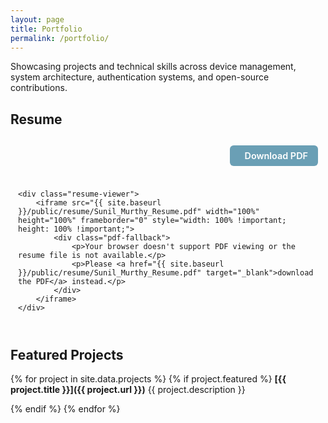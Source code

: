 ```yaml
---
layout: page
title: Portfolio
permalink: /portfolio/
---
```


Showcasing projects and technical skills across device management, system architecture, authentication systems, and open-source contributions.

## Resume

<div class="resume-container">
    <div class="resume-header">
        <div class="resume-actions">
            <a href="{{ site.baseurl }}/public/resume/Sunil_Murthy_Resume.pdf" class="btn-download" target="_blank">
                <i class="fas fa-download"></i> Download PDF
            </a>
        </div>
    </div>

    <div class="resume-viewer">
        <iframe src="{{ site.baseurl }}/public/resume/Sunil_Murthy_Resume.pdf" width="100%" height="100%" frameborder="0" style="width: 100% !important; height: 100% !important;">
            <div class="pdf-fallback">
                <p>Your browser doesn't support PDF viewing or the resume file is not available.</p>
                <p>Please <a href="{{ site.baseurl }}/public/resume/Sunil_Murthy_Resume.pdf" target="_blank">download the PDF</a> instead.</p>
            </div>
        </iframe>
    </div>
</div>

## Featured Projects

{% for project in site.data.projects %}
  {% if project.featured %}
**[{{ project.title }}]({{ project.url }})**
{{ project.description }}

  {% endif %}
{% endfor %}
<!--
## All Projects

<div class="projects-text-columns" markdown="1">
{% assign categories = site.data.projects | map: 'category' | uniq | sort %}
{% for category in categories %}
### {{ category }}
{% for project in site.data.projects %}
  {% if project.category == category %}
- **[{{ project.title }}]({{ project.url }})** - {{ project.description }}
  {% endif %}
{% endfor %}
{% endfor %}
</div> -->

<style>
.resume-container {
    width: 100%;
    max-width: none;
    margin: 0;
    padding: 0.5rem;
    height: calc(100vh - 80px);
    display: flex;
    flex-direction: column;
    box-sizing: border-box;
}

.resume-header {
    display: flex;
    justify-content: flex-end;
    align-items: center;
    margin-bottom: 1rem;
    padding-bottom: 0.5rem;
    flex-shrink: 0;
}

.resume-actions {
    display: flex;
    gap: 1rem;
}

.btn-download {
    display: inline-flex;
    align-items: center;
    padding: 0.5rem 1rem;
    background-color: #6a9fb5;
    color: white;
    text-decoration: none;
    border-radius: 6px;
    font-weight: 600;
    font-size: 0.9rem;
    transition: all 0.3s ease;
    border: none;
    cursor: pointer;
}

.btn-download:hover {
    background-color: #5a8fa5;
    text-decoration: none;
    color: white;
    transform: translateY(-1px);
    box-shadow: 0 2px 8px rgba(106, 159, 181, 0.3);
}

.btn-download i {
    margin-right: 0.5rem;
}

.resume-viewer {
    background: white;
    border-radius: 4px;
    box-shadow: 0 2px 8px rgba(0, 0, 0, 0.1);
    overflow: hidden;
    border: 1px solid #e5e5e5;
    flex: 1;
    width: 100%;
    min-height: 1000px;
    height: 1000px;
    padding: 0;
    margin: 0;
    box-sizing: border-box;
}

.resume-viewer iframe {
    width: 100% !important;
    height: 100% !important;
    border: none;
    display: block;
    padding: 0;
    margin: 0;
    box-sizing: border-box;
    object-fit: fill;
}

.pdf-fallback {
    padding: 2rem;
    text-align: center;
    background: #f8f9fa;
    color: #6c757d;
    height: 100%;
    display: flex;
    flex-direction: column;
    justify-content: center;
    align-items: center;
}

.pdf-fallback p {
    margin-bottom: 1rem;
    font-size: 1rem;
}

/* Remove all horizontal lines below headers */
h1, h2, h3, h4, h5, h6 {
    border-bottom: none !important;
    padding-bottom: 0 !important;
    border: none !important;
}

.content h1,
.content h2,
.content h3,
.content h4,
.content h5,
.content h6 {
    border-bottom: none !important;
    padding-bottom: 0 !important;
    border: none !important;
}

/* Remove any hr elements or pseudo-elements that might create lines */
hr {
    display: none !important;
}

/* Remove borders from any elements that might have them */
* {
    border-bottom: none !important;
}

/* Specifically target any elements that might have underlines */
.page-title,
.post-title {
    border-bottom: none !important;
    text-decoration: none !important;
}

/* Remove any after pseudo-elements that might create lines */
h1:after, h2:after, h3:after, h4:after, h5:after, h6:after {
    display: none !important;
}

.content h1:after, .content h2:after, .content h3:after,
.content h4:after, .content h5:after, .content h6:after {
    display: none !important;
}

/* Dark theme adjustments */

.dark-theme .resume-viewer {
    background-color: #2d2d2d;
    border-color: #404040;
    box-shadow: 0 2px 8px rgba(0, 0, 0, 0.3);
}

.dark-theme .pdf-fallback {
    background-color: #1a1a1a;
    color: #b0b0b0;
}

.dark-theme .btn-download {
    background-color: #6a9fb5;
}

.dark-theme .btn-download:hover {
    background-color: #5a8fa5;
}

/* Responsive adjustments */
@media (max-width: 768px) {
    .resume-header {
        flex-direction: column;
        gap: 0.5rem;
        text-align: center;
        margin-bottom: 0.75rem;
    }

    .resume-actions {
        justify-content: center;
    }

    .btn-download {
        padding: 0.4rem 0.8rem;
        font-size: 0.85rem;
    }

    .resume-container {
        height: auto;
        padding: 0.5rem;
    }

    .resume-viewer {
        flex: none;
        width: 100%;
        min-height: 800px;
        height: 800px;
    }

    .resume-viewer iframe {
        width: 100% !important;
        height: 100% !important;
    }

    .pdf-fallback {
        padding: 1.5rem 1rem;
    }
}

/* Override any default iframe styling */
.resume-viewer iframe {
    transform: scale(1) !important;
    transform-origin: 0 0 !important;
    zoom: 1 !important;
}

/* Force full width utilization */
.resume-container * {
    box-sizing: border-box;
}

/* Ensure no margins or padding interfere */
.page {
    padding: 0 !important;
    margin: 0 !important;
}

.content {
    padding-top: 2rem !important;
    padding-bottom: 1rem !important;
}

/* Ensure iframe fills available space */
@media (min-width: 769px) {
    .resume-container {
        height: auto;
        padding: 0.75rem;
    }

    .resume-viewer {
        flex: none;
        width: 100%;
        height: 1200px;
        min-height: 1200px;
    }

    .resume-viewer iframe {
        width: 100% !important;
        height: 100% !important;
    }
}
</style>
